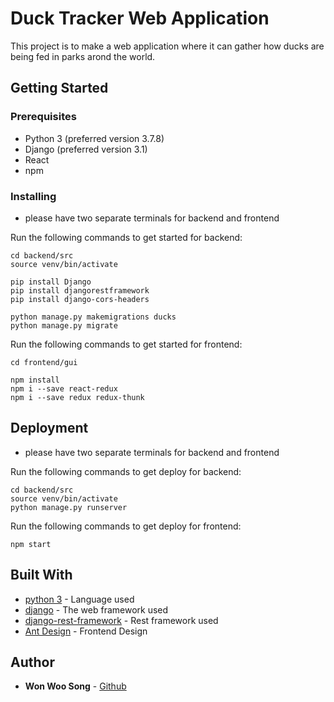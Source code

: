 # Duck Tracker Web Application

This project is to make a web application where it can gather how ducks are being fed in parks arond the world.

## Getting Started

### Prerequisites

* Python 3 (preferred version 3.7.8)
* Django (preferred version 3.1)
* React
* npm

### Installing

* please have two separate terminals for backend and frontend

Run the following commands to get started for backend:

```
cd backend/src
source venv/bin/activate

pip install Django
pip install djangorestframework
pip install django-cors-headers

python manage.py makemigrations ducks
python manage.py migrate
```

Run the following commands to get started for frontend:

```
cd frontend/gui

npm install
npm i --save react-redux
npm i --save redux redux-thunk

```


## Deployment

* please have two separate terminals for backend and frontend

Run the following commands to get deploy for backend:

```
cd backend/src
source venv/bin/activate
python manage.py runserver
```

Run the following commands to get deploy for frontend:

```
npm start
```

## Built With

* [python 3](https://www.python.org/) - Language used
* [django](https://www.djangoproject.com/) - The web framework used
* [django-rest-framework](https://www.django-rest-framework.org/) - Rest framework used
* [Ant Design](https://ant.design/) - Frontend Design

## Author

* **Won Woo Song** - [Github](https://github.com/WonWooSong)

